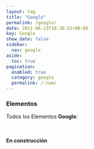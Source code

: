 ```yaml
---
layout: tag
title: "Google"
permalink: /google/
date: 2011-06-23T18:38:52+00:00
key: Google
show_date: false
sidebar:
  nav: google
aside:
  toc: true
pagination: 
  enabled: true
  category: google
  permalink: /:num/    
---
```


<h3>Elementos</h3>
Todos los Elementos <strong>Google</strong>:

<br/><br/>
<strong>En construcción</strong>